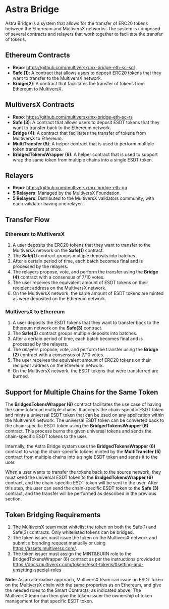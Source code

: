 # Astra Bridge

Astra Bridge is a system that allows for the transfer of ERC20 tokens between the Ethereum and MultiversX networks. The system is composed of several contracts and relayers that work together to facilitate the transfer of tokens.

## Ethereum Contracts
- **Repo**: https://github.com/multiversx/mx-bridge-eth-sc-sol
- **Safe (1)**: A contract that allows users to deposit ERC20 tokens that they want to transfer to the MultiversX network.
- **Bridge(2)**: A contract that facilitates the transfer of tokens from Ethereum to MultiversX.

## MultiversX Contracts
- **Repo**: https://github.com/multiversx/mx-bridge-eth-sc-rs
- **Safe (3)**: A contract that allows users to deposit ESDT tokens that they want to transfer back to the Ethereum network.
- **Bridge (4)**: A contract that facilitates the transfer of tokens from MultiversX to Ethereum.
- **MultiTransfer (5)**: A helper contract that is used to perform multiple token transfers at once.
- **BridgedTokensWrapper (6)**: A helper contract that is used to support wrap the same token from multiple chains into a single ESDT token.

## Relayers
- **Repo**: https://github.com/multiversx/mx-bridge-eth-go
- **5 Relayers**: Managed by the MultiversX Foundation.
- **5 Relayers**: Distributed to the MultiversX validators community, with each validator having one relayer.

## Transfer Flow

### Ethereum to MultiversX
1. A user deposits the ERC20 tokens that they want to transfer to the MultiversX network on the **Safe(1)** contract.
2. The **Safe(1)** contract groups multiple deposits into batches.
3. After a certain period of time, each batch becomes final and is processed by the relayers.
4. The relayers propose, vote, and perform the transfer using the **Bridge (4)** contract with a consensus of 7/10 votes.
5. The user receives the equivalent amount of ESDT tokens on their recipient address on the MultiversX network.
6. On the MultiversX network, the same amount of ESDT tokens are minted as were deposited on the Ethereum network.

### MultiversX to Ethereum
1. A user deposits the ESDT tokens that they want to transfer back to the Ethereum network on the **Safe(3)** contract.
2. The **Safe(3)** contract groups multiple deposits into batches.
3. After a certain period of time, each batch becomes final and is processed by the relayers.
4. The relayers propose, vote, and perform the transfer using the **Bridge (2)** contract with a consensus of 7/10 votes.
5. The user receives the equivalent amount of ERC20 tokens on their recipient address on the Ethereum network.
6. On the MultiversX network, the ESDT tokens that were transferred are burned.

## Support for Multiple Chains for the Same Token
The **BridgedTokensWrapper (6)** contract facilitates the use case of having the same token on multiple chains. It accepts the chain-specific ESDT token and mints a universal ESDT token that can be used on any application within the MultiversX network. The universal ESDT token can be converted back to the chain-specific ESDT token using the **BridgedTokensWrapper (6)** contract. This process burns the given universal tokens and sends the chain-specific ESDT tokens to the user.

Internally, the Astra Bridge system uses the **BridgedTokensWrapper (6)** contract to wrap the chain-specific tokens minted by the **MultiTransfer (5)** contract from multiple chains into a single ESDT token and sends it to the user.

When a user wants to transfer the tokens back to the source network, they must send the universal ESDT token to the **BridgedTokensWrapper (6)** contract, and the chain-specific ESDT token will be sent to the user. After this step, the user can send the chain-specific ESDT token to the **Safe (3)** contract, and the transfer will be performed as described in the previous section.

## Token Bridging Requirements
1. The MultiversX team must whitelist the token on both the Safe(1) and Safe(3) contracts. Only whitelisted tokens can be bridged.
2. The token issuer must issue the token on the MultiversX network and submit a branding request manually or using https://assets.multiversx.com/.
3. The token issuer must assign the MINT&BURN role to the BridgedTokensWrapper (6) contract as per the instructions provided at https://docs.multiversx.com/tokens/esdt-tokens/#setting-and-unsetting-special-roles

**Note**: As an alternative approach, MultiversX team can issue an ESDT token on the MultiversX chain with the same properties as on Ethereum, and give the needed roles to the Smart Contracts, as indicated above. The MultiversX team can then give the token issuer the ownership of token management for that specific ESDT token.

